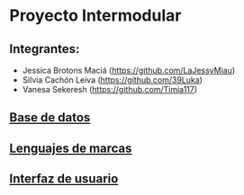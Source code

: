 # Proyecto Intermodular
## Integrantes:
* Jessica Brotons Maciá (https://github.com/LaJessyMiau)
* Silvia Cachón Leiva (https://github.com/39Luka)
* Vanesa Sekeresh (https://github.com/Timia117)


## [Base de datos](https://github.com/Proyecto1k2024Grupo1/Panaderia/blob/main/BD/Modelos/SistemaDeInform%C3%A1cion.md)
## [Lenguajes de marcas](https://github.com/Proyecto1k2024Grupo1/Panaderia/blob/main/XML%20y%20JSON/Intro.md)

## [Interfaz de usuario]()
